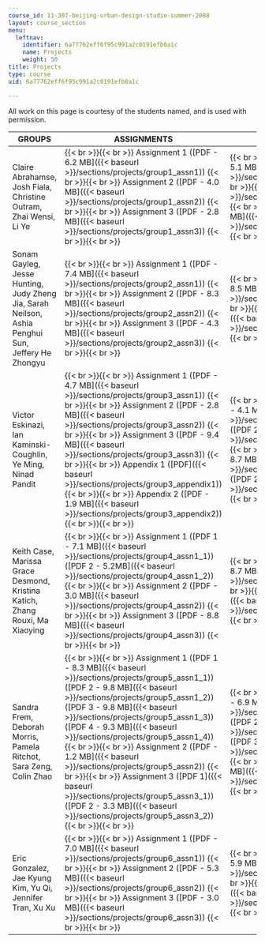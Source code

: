 ```yaml
---
course_id: 11-307-beijing-urban-design-studio-summer-2008
layout: course_section
menu:
  leftnav:
    identifier: 6a77762eff6f95c991a2c0191efb0a1c
    name: Projects
    weight: 50
title: Projects
type: course
uid: 6a77762eff6f95c991a2c0191efb0a1c

---
```


All work on this page is courtesy of the students named, and is used with permission.

| GROUPS | ASSIGNMENTS | FINAL PRESENTATIONS |
| --- | --- | --- |
| Claire Abrahamse, Josh Fiala, Christine Outram, Zhai Wensi, Li Ye |  {{< br >}}{{< br >}} Assignment 1 ([PDF - 6.2 MB]({{< baseurl >}}/sections/projects/group1_assn1)) {{< br >}}{{< br >}} Assignment 2 ([PDF - 4.0 MB]({{< baseurl >}}/sections/projects/group1_assn2)) {{< br >}}{{< br >}} Assignment 3 ([PDF - 2.8 MB]({{< baseurl >}}/sections/projects/group1_assn3)) {{< br >}}{{< br >}}  |  {{< br >}}{{< br >}} Presentation ([PDF - 5.1 MB]({{< baseurl >}}/sections/projects/group1_final)) {{< br >}}{{< br >}} Text ([PDF]({{< baseurl >}}/sections/projects/group1_finaltext)) {{< br >}}{{< br >}} Boards ([PDF 10.7 MB]({{< baseurl >}}/sections/projects/group1_boards)) {{< br >}}{{< br >}}  |
| Sonam Gayleg, Jesse Hunting, Judy Zheng Jia, Sarah Neilson, Ashia Penghui Sun, Jeffery He Zhongyu |  {{< br >}}{{< br >}} Assignment 1 ([PDF - 7.4 MB]({{< baseurl >}}/sections/projects/group2_assn1)) {{< br >}}{{< br >}} Assignment 2 ([PDF - 8.3 MB]({{< baseurl >}}/sections/projects/group2_assn2)) {{< br >}}{{< br >}} Assignment 3 ([PDF - 4.3 MB]({{< baseurl >}}/sections/projects/group2_assn3)) {{< br >}}{{< br >}}  |  {{< br >}}{{< br >}} Presentation ([PDF - 8.5 MB]({{< baseurl >}}/sections/projects/group2_final)) {{< br >}}{{< br >}} Boards ([PDF - 2.3 MB]({{< baseurl >}}/sections/projects/group2_boards)) {{< br >}}{{< br >}}  |
| Victor Eskinazi, Ian Kaminski-Coughlin, Ye Ming, Ninad Pandit |  {{< br >}}{{< br >}} Assignment 1 ([PDF - 4.7 MB]({{< baseurl >}}/sections/projects/group3_assn1)) {{< br >}}{{< br >}} Assignment 2 ([PDF - 2.8 MB]({{< baseurl >}}/sections/projects/group3_assn2)) {{< br >}}{{< br >}} Assignment 3 ([PDF - 9.4 MB]({{< baseurl >}}/sections/projects/group3_assn3)) {{< br >}}{{< br >}} Appendix 1 ([PDF]({{< baseurl >}}/sections/projects/group3_appendix1)) {{< br >}}{{< br >}} Appendix 2 ([PDF - 1.9 MB]({{< baseurl >}}/sections/projects/group3_appendix2)) {{< br >}}{{< br >}}  |  {{< br >}}{{< br >}} Presentation ([PDF 1 - 4.1 MB]({{< baseurl >}}/sections/projects/group3_final_1)) ([PDF 2 - 5.3 MB]({{< baseurl >}}/sections/projects/group3_final_2)) {{< br >}}{{< br >}} Boards ([PDF 1 - 8.7 MB]({{< baseurl >}}/sections/projects/group3_boards1)) ([PDF 2 - 4.7 MB]({{< baseurl >}}/sections/projects/group3_boards2)) {{< br >}}{{< br >}}  |
| Keith Case, Marissa Grace Desmond, Kristina Katich, Zhang Rouxi, Ma Xiaoying |  {{< br >}}{{< br >}} Assignment 1 ([PDF 1 - 7.1 MB]({{< baseurl >}}/sections/projects/group4_assn1_1)) ([PDF 2 - 5.2MB]({{< baseurl >}}/sections/projects/group4_assn1_2)) {{< br >}}{{< br >}} Assignment 2 ([PDF - 3.0 MB]({{< baseurl >}}/sections/projects/group4_assn2)) {{< br >}}{{< br >}} Assignment 3 ([PDF - 8.8 MB]({{< baseurl >}}/sections/projects/group4_assn3)) {{< br >}}{{< br >}}  |  {{< br >}}{{< br >}} Presentation ([PDF - 8.7 MB]({{< baseurl >}}/sections/projects/group4_final)) {{< br >}}{{< br >}} Boards ([PDF - 6.9 MB]({{< baseurl >}}/sections/projects/group4_boards)) {{< br >}}{{< br >}}  |
| Sandra Frem, Deborah Morris, Pamela Ritchot, Sara Zeng, Colin Zhao |  {{< br >}}{{< br >}} Assignment 1 ([PDF 1 - 8.3 MB]({{< baseurl >}}/sections/projects/group5_assn1_1)) ([PDF 2 - 9.8 MB]({{< baseurl >}}/sections/projects/group5_assn1_2)) ([PDF 3 - 9.8 MB]({{< baseurl >}}/sections/projects/group5_assn1_3)) ([PDF 4 - 9.3 MB]({{< baseurl >}}/sections/projects/group5_assn1_4)) {{< br >}}{{< br >}} Assignment 2 ([PDF - 1.2 MB]({{< baseurl >}}/sections/projects/group5_assn2)) {{< br >}}{{< br >}} Assignment 3 ([PDF 1]({{< baseurl >}}/sections/projects/group5_assn3_1)) ([PDF 2 - 3.3 MB]({{< baseurl >}}/sections/projects/group5_assn3_2)) {{< br >}}{{< br >}}  |  {{< br >}}{{< br >}} Presentation ([PDF 1 - 6.9 MB]({{< baseurl >}}/sections/projects/group5_final_1)) ([PDF 2 - 2.3 MB]({{< baseurl >}}/sections/projects/group5_final_2)) ([PDF 3 - 2.5 MB]({{< baseurl >}}/sections/projects/group5_final_3)) {{< br >}}{{< br >}} Boards ([PDF - 2.1 MB]({{< baseurl >}}/sections/projects/group5_boards)) {{< br >}}{{< br >}}  |
| Eric Gonzalez, Jae Kyung Kim, Yu Qi, Jennifer Tran, Xu Xu |  {{< br >}}{{< br >}} Assignment 1 ([PDF - 7.0 MB]({{< baseurl >}}/sections/projects/group6_assn1)) {{< br >}}{{< br >}} Assignment 2 ([PDF - 5.3 MB]({{< baseurl >}}/sections/projects/group6_assn2)) {{< br >}}{{< br >}} Assignment 3 ([PDF - 3.0 MB]({{< baseurl >}}/sections/projects/group6_assn3)) {{< br >}}{{< br >}}  |  {{< br >}}{{< br >}} Presentation ([PDF 5.9 MB]({{< baseurl >}}/sections/projects/group6_final)) {{< br >}}{{< br >}} Boards ([PDF 2.0 MB]({{< baseurl >}}/sections/projects/group6_boards)) {{< br >}}{{< br >}}